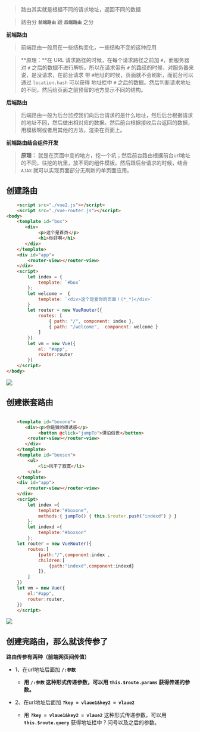 > 路由其实就是根据不同的请求地址，返回不同的数据

> 路由分 **`前端路由`** 跟 **`后端路由`** 之分 

**前端路由**
> 前端路由一般用在一些结构变化，一些结构不变的这种应用

> **原理：**在 URL 请求路径的时候，在每个请求路径之前加 `#`，而服务器对 `#` 之后的数据不进行解析。所以在请求带有 `#` 的路径的时候，对服务器来说，是没请求，在前台请求 带 `#`地址的时候，页面就不会刷新，而前台可以通过 `location.hash` 可以获得 地址栏中 `#` 之后的数据。然后判断请求地址的不同，然后给页面之前预留的地方显示不同的结构。

**后端路由**
> 后端路由一般为后台监控我们向后台请求的是什么地址，然后后台根据请求的地址不同，然后做出相对应的数据。然后前台根据接收后台返回的数据，用模板啊或者用其他的方法，渲染在页面上。


**前端路由结合组件开发**

> **原理：** 就是在页面中变的地方，挖一个坑；然后前台路由根据前台url地址的不同，往挖的坑里，放不同的组件模板。然后跟后台请求的时候，结合 `AJAX` 就可以实现页面部分无刷新的单页面应用。


## 创建路由

```html
    <script src="./vue2.js"></script>
    <script src="./vue-router.js"></script>
<body>
    <template id="box">
       <div>
            <p>这个是首页</p>
            <h1>你好啊</h1>
       </div>
    </template>
    <div id="app">
        <router-view></router-view>
    </div>
    <script>
        let index = {
            template: `#box`
        };
        let welcome =  {
            template: `<div>这个是爱你的页面！(*_*)</div>`
        }
        let router = new VueRouter({
            routes: [
                { path: "/", component: index },
                { path: "/welcome",  component: welcome }
            ]
        })
        let vm = new Vue({
            el: "#app",
            router:router
        })
    </script>
</body>
```

![](https://i.imgur.com/vnezss3.png)


## 创建嵌套路由

```html

    <template id="boxone">
       <div><p>你是狼的得诱惑</p>
            <button @click="jumpTo">漂泊俗世</button>
        <router-view></router-view>
       </div>
    </template>
    <template id="boxson">
        <ul>
            <li>风干了寂寞</li>
        </ul>
    </template>
    <div id="app">
        <router-view></router-view>
    </div>
    <script>
        let index ={
            template:"#boxone",
            methods:{ jumpTo() { this.$router.push("indexd") } }
        };
        let indexd ={
            template:"#boxson"
        };
    let router = new VueRouter({
        routes:[
            {path:"/",component:index ,
            children:[
                {path:"indexd",component:indexd}
            ]},
        ]
    })
    let vm = new Vue({
        el:"#app",
        router:router,
    })
    </script>
```
![](https://i.imgur.com/jC7MzTN.png)

## 创建完路由，那么就该传参了

**路由传参有两种（前端网页间传值）**
  
- 1、在url地址后面加  **`/:参数`**
  
  -  **用 `/:参数` 这种形式传递参数，可以用 `this.$route.params` 获得传递的参数。**


- 2、在url地址后面加 **`?key = vlaue1&key2 = vlaue2`** 

  - 用 **`?key = vlaue1&key2 = vlaue2`** 这种形式传递参数，可以用 **`this.$route.query`** 获得地址栏中 ? 问号以及之后的参数。